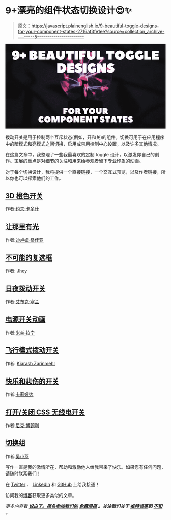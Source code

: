 # 9+漂亮的组件状态切换设计😍✨

> 原文：<https://javascript.plainenglish.io/9-beautiful-toggle-designs-for-your-component-states-2716af3fe1ee?source=collection_archive---------5----------------------->

![](img/a061f2a2b47be010255a5ac668c07b53.png)

拨动开关是用于控制两个互斥状态(例如，开和关)的组件。切换可用于在应用程序中的暗模式和亮模式之间切换，启用或禁用控制中心设置，以及许多其他情况。

在这篇文章中，我整理了一些我最喜欢的定制 toggle 设计，以激发你自己的创作。策展的重点是对细节的关注和用来给参观者留下专业印象的动画。

对于每个切换设计，我将提供一个直接链接，一个交互式预览，以及作者链接，所以你也可以探索他们的工作。

## [3D 橙色开关](https://codepen.io/ykadosh/pen/jOwjmJe)

作者:[约夫·卡多什](https://codepen.io/ykadosh)

## [让那里有光](https://codepen.io/dilums/pen/eYgPrNq)

作者:[迪卢姆·桑佳亚](https://codepen.io/dilums)

## [不可能的复选框](https://codepen.io/jh3y/pen/ZjLKGY)

作者: [Jhey](https://codepen.io/jh3y)

## [日夜拨动开关](https://codepen.io/aybukeceylan/pen/QWWrbyK)

作者:[艾布克·塞兰](https://codepen.io/aybukeceylan)

## [电源开关动画](https://codepen.io/milanraring/pen/KKwRBQp)

作者:[米兰·拉宁](https://codepen.io/milanraring)

## [飞行模式拨动开关](https://codepen.io/Kia8/pen/dyPLpaP)

作者: [Kiarash Zarinmehr](https://codepen.io/Kia8)

## [快乐和悲伤的开关](https://codepen.io/kLeosrisook/pen/VweNjrV)

作者:[卡莉娅达](https://codepen.io/kLeosrisook)

## [打开/关闭 CSS 无线电开关](https://codepen.io/nickbottomley/pen/ndqVQP)

作者:[尼克·博顿利](https://codepen.io/nickbottomley)

## [切换组](https://codepen.io/oliviale/pen/xxboXzo)

作者:[吴小燕](https://codepen.io/oliviale)

写作一直是我的激情所在，帮助和激励他人给我带来了快乐。如果您有任何问题，请随时联系我们！

在 [Twitter](https://twitter.com/madzadev) 、 [LinkedIn](https://www.linkedin.com/in/madzadev/) 和 [GitHub](https://github.com/madzadev) 上给我接通！

访问我的[博客](https://madza.dev/blog)获取更多类似的文章。

*更多内容看* [***说白了。报名参加我们的***](https://plainenglish.io/) **[***免费周报***](http://newsletter.plainenglish.io/) *。关注我们关于* [***推特***](https://twitter.com/inPlainEngHQ)[***领英***](https://www.linkedin.com/company/inplainenglish/)**和* [***不和***](https://discord.gg/GtDtUAvyhW) ***。******